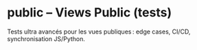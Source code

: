 # public – Views Public (tests)

Tests ultra avancés pour les vues publiques : edge cases, CI/CD, synchronisation JS/Python.
